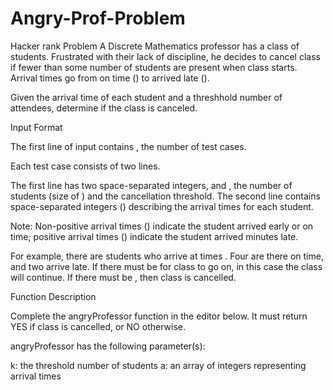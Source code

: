 # Angry-Prof-Problem
Hacker rank Problem
A Discrete Mathematics professor has a class of students. Frustrated with their lack of discipline, he decides to cancel class if fewer than some number of students are present when class starts. Arrival times go from on time () to arrived late ().

Given the arrival time of each student and a threshhold number of attendees, determine if the class is canceled.

Input Format

The first line of input contains , the number of test cases.

Each test case consists of two lines.

The first line has two space-separated integers,  and , the number of students (size of ) and the cancellation threshold. 
The second line contains  space-separated integers () describing the arrival times for each student.

Note: Non-positive arrival times () indicate the student arrived early or on time; positive arrival times () indicate the student arrived  minutes late.

For example, there are  students who arrive at times . Four are there on time, and two arrive late. If there must be  for class to go on, in this case the class will continue. If there must be , then class is cancelled.

Function Description

Complete the angryProfessor function in the editor below. It must return YES if class is cancelled, or NO otherwise.

angryProfessor has the following parameter(s):

k: the threshold number of students
a: an array of integers representing arrival times

